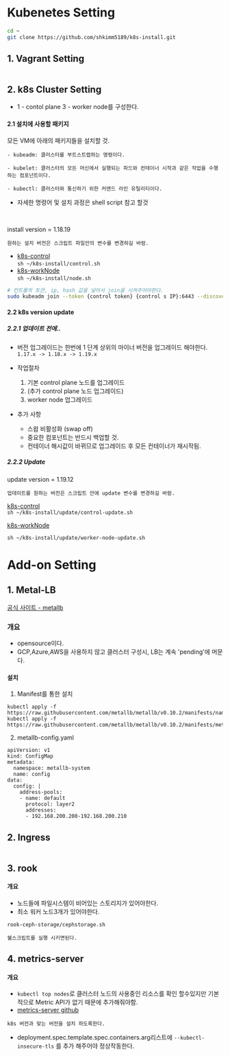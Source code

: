 # Kubenetes Setting
```bash
cd ~
git clone https://github.com/shkimm5189/k8s-install.git
```


## 1. Vagrant Setting
```
```
## 2. k8s Cluster Setting
- 1 - contol plane 3 - worker node를 구성한다.
#### 2.1 설치에 사용할 패키지
모든 VM에 아래의 패키지들을 설치할 것.
```
- kubeadm: 클러스터를 부트스트랩하는 명령이다.

- kubelet: 클러스터의 모든 머신에서 실행되는 파드와 컨테이너 시작과 같은 작업을 수행하는 컴포넌트이다.

- kubectl: 클러스터와 통신하기 위한 커맨드 라인 유틸리티이다.
```
* 자세한 명령어 및 설치 과정은 shell script 참고 할것
<br>

install version = 1.18.19
```
원하는 설치 버전은 스크립트 파일안의 변수를 변경하길 바람.
```
- [k8s-control]() <br>
``sh ~/k8s-install/control.sh``
- [k8s-workNode]()<br>
``sh ~/k8s-install/node.sh``

```bash
# 컨트롤의 토큰, ip, hash 값을 넣어서 join을 시켜주어야한다.  
sudo kubeadm join --token {control token} {control s IP}:6443 --discovery-token-ca-cert-hash sha256:{control hash}
```



#### 2.2 k8s version update
##### 2.2.1 업데이트 전에..
- 버전 업그레이드는 한번에 1 단계 상위의 마이너 버전을 업그레이드 해야한다.
``1.17.x -> 1.18.x -> 1.19.x``

- 작업절차
  1. 기본 control plane 노드를 업그레이드
  2. (추가 control plane 노드 업그레이드)
  3. worker node 업그레이드

- 추가 사항
  - 스왑 비활성화 (swap off)
  - 중요한 컴포넌트는 반드시 백업할 것.
  - 컨테이너 해시값이 바뀌므로 업그레이드 후 모든 컨테이너가 재시작됨.

##### 2.2.2 Update

update version = 1.19.12 <br>
```
업데이트를 원하는 버전은 스크립트 안에 update 변수를 변경하길 바람.  
```
[k8s-control]() <br>
``sh ~/k8s-install/update/control-update.sh``

[k8s-workNode]() <br>

``sh ~/k8s-install/update/worker-node-update.sh``


# Add-on Setting
## 1. Metal-LB
[공식 사이트 - metallb](https://metallb.universe.tf/)

### 개요
- opensource이다.
- GCP,Azure,AWS을 사용하지 않고 클러스터 구성시, LB는 계속 'pending'에 머문다.
#### 설치
1. Manifest를 통한 설치
```
kubectl apply -f https://raw.githubusercontent.com/metallb/metallb/v0.10.2/manifests/namespace.yaml
kubectl apply -f https://raw.githubusercontent.com/metallb/metallb/v0.10.2/manifests/metallb.yaml
```

2. metallb-config.yaml
```
apiVersion: v1
kind: ConfigMap
metadata:
  namespace: metallb-system
  name: config
data:
  config: |
    address-pools:
    - name: default
      protocol: layer2
      addresses:
      - 192.168.200.200-192.168.200.210
```
## 2. Ingress
```
```
## 3. rook
#### 개요
- 노드들에 파일시스템이 비어있는 스토리지가 있어야한다.
- 최소 워커 노드3개가 있어야한다.
```
rook-ceph-storage/cephstorage.sh

쉘스크립트를 실행 시키면된다.
```

## 4. metrics-server
#### 개요
- ``kubectl top nodes``로 클러스터 노드의 사용중인 리소스를 확인 할수있지만 기본적으로 Metric API가 없기 때문에 추가해줘야함.
- [metrics-server github](https://github.com/kubernetes-sigs/metrics-server)
```
k8s 버전과 맞는 버전을 설치 하도록한다.  
```
- deployment.spec.template.spec.containers.arg리스트에 ``--kubectl-insecure-tls`` 를 추가 해주어야 정상작동한다.
